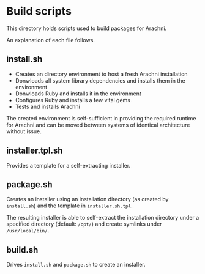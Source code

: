 # Build scripts

This directory holds scripts used to build packages for Arachni.

An explanation of each file follows.

## install.sh

* Creates an directory environment to host a fresh Arachni installation
* Donwloads all system library dependencies and installs them in the environment
* Donwloads Ruby and installs it in the environment
* Configures Ruby and installs a few vital gems
* Tests and installs Arachni

The created environment is self-sufficient in providing the required runtime
for Arachni and can be moved between systems of identical architecture without issue.

## installer.tpl.sh

Provides a template for a self-extracting installer.

## package.sh

Creates an installer using an installation directory (as created by ```install.sh```) and
the template in ```installer.sh.tpl```.

The resulting installer is able to self-extract the installation directory under
a specified directory (default: ```/opt/```) and create symlinks under ```/usr/local/bin/```.

## build.sh

Drives ```install.sh``` and ```package.sh``` to create an installer.
